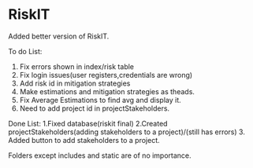 # RiskIT
 
Added better version of RiskIT.

To do List:
1. Fix errors shown in index/risk table
2. Fix login issues(user registers,credentials are wrong)
3. Add risk id in mitigation strategies
4. Make estimations and mitigation strategies as theads. 
5. Fix Average Estimations to find avg and display it.
6. Need to add project id in projectStakeholders.




Done List:
1.Fixed database(riskit final)
2.Created projectStakeholders(adding stakeholders to a project)/(still has errors)
3. Added button to add stakeholders to a project.

Folders except includes and static are of no importance.
